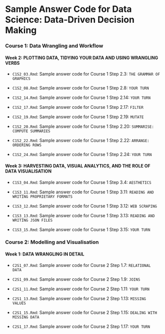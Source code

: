 
Sample Answer Code for Data Science: Data-Driven Decision Making
================================================================

### Course 1: Data Wrangling and Workflow

#### Week 2: PLOTTING DATA, TIDYING YOUR DATA AND USING WRANGLING VERBS

-   `C1S2_03.Rmd`: Sample answer code for Course 1 Step 2.3: `THE GRAMMAR OF GRAPHICS`

-   `C1S2_08.Rmd`: Sample answer code for Course 1 Step 2.8: `YOUR TURN`

-   `C1S2_14.Rmd`: Sample answer code for Course 1 Step 2.14: `YOUR TURN`

-   `C1S2_17.Rmd`: Sample answer code for Course 1 Step 2.17: `FILTER`

-   `C1S2_19.Rmd`: Sample answer code for Course 1 Step 2.19: `MUTATE`

-   `C1S2_20.Rmd`: Sample answer code for Course 1 Step 2.20: `SUMMARISE: COMPUTE SUMMARIES`

-   `C1S2_22.Rmd`: Sample answer code for Course 1 Step 2.22: `ARRANGE: ORDERING ROWS`

-   `C1S2_24.Rmd`: Sample answer code for Course 1 Step 2.24: `YOUR TURN`

#### Week 3: HARVESTING DATA, VISUAL ANALYTICS, AND THE ROLE OF DATA VISUALISATION

-   `C1S3_04.Rmd`: Sample answer code for Course 1 Step 3.4: `AESTHETICS`

-   `C1S3_11.Rmd`: Sample answer code for Course 1 Step 3.11: `READING AND WRITING PROPRIETARY FORMATS`

-   `C1S3_12.Rmd`: Sample answer code for Course 1 Step 3.12: `WEB SCRAPING`

-   `C1S3_13.Rmd`: Sample answer code for Course 1 Step 3.13: `READING AND WRITING JSON FILES`

-   `C1S3_15.Rmd`: Sample answer code for Course 1 Step 3.15: `YOUR TURN`

### Course 2: Modelling and Visualisation

#### Week 1: DATA WRANGLING IN DETAIL

-   `C2S1_07.Rmd`: Sample answer code for Course 2 Step 1.7: `RELATIONAL DATA`

-   `C2S1_09.Rmd`: Sample answer code for Course 2 Step 1.9: `JOINS`

-   `C2S1_11.Rmd`: Sample answer code for Course 2 Step 1.11: `YOUR TURN`

-   `C2S1_13.Rmd`: Sample answer code for Course 2 Step 1.13: `MISSING VALUES`

-   `C2S1_15.Rmd`: Sample answer code for Course 2 Step 1.15: `DEALING WITH MISSING DATA`

-   `C2S1_17.Rmd`: Sample answer code for Course 2 Step 1.17: `YOUR TURN`
